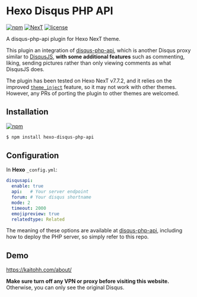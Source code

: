 # Hexo Disqus PHP API
[![npm](https://img.shields.io/npm/v/hexo-disqus-php-api)](https://www.npmjs.com/package/hexo-disqus-php-api)
[![NexT](https://img.shields.io/badge/NexT-v7.3.0+-blue.svg)](https://github.com/theme-next/hexo-theme-next)
[![license](https://img.shields.io/npm/l/hexo-disqus-php-api)](https://github.com/KaitoHH/hexo-disqus-php-api/blob/master/LICENSE)

A disqus-php-api plugin for Hexo NexT theme.

This plugin an integration of [disqus-php-api](https://github.com/fooleap/disqus-php-api), which is another Disqus proxy similar to [DisqusJS](https://github.com/SukkaW/DisqusJS), **with some additional features** such as commenting, liking, sending pictures rather than only viewing comments as what DisqusJS does.

The plugin has been tested on Hexo NexT v7.7.2, and it relies on the improved [`theme_inject`](https://github.com/theme-next/hexo-theme-next/pull/868) feature, so it may not work with other themes. However, any PRs of porting the plugin to other themes are welcomed.

## Installation
[![npm](https://img.shields.io/npm/dt/hexo-disqus-php-api)](https://www.npmjs.com/package/hexo-disqus-php-api)
``` bash
$ npm install hexo-disqus-php-api
```

## Configuration
In **Hexo** `_config.yml`:
```yml
disqusapi:
  enable: true
  api:   # Your server endpoint
  forum: # Your disqus shortname
  mode: 2
  timeout: 2000
  emojipreview: true
  relatedtype: Related
```

The meaning of these options are available at [disqus-php-api](https://github.com/fooleap/disqus-php-api), including how to deploy the PHP server, so simply refer to this repo.

## Demo
https://kaitohh.com/about/

**Make sure turn off any VPN or proxy before visiting this website.** Otherwise, you can only see the original Disqus.
